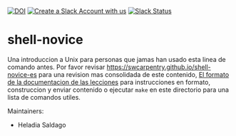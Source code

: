 [![DOI](https://zenodo.org/badge/DOI/10.5281/zenodo.1198732.svg)](https://doi.org/10.5281/zenodo.1198732)
[![Create a Slack Account with us](https://img.shields.io/badge/Create_Slack_Account-The_Carpentries-071159.svg)](https://swc-slack-invite.herokuapp.com/) 
 [![Slack Status](https://img.shields.io/badge/Slack_Channel-swc--shell--es-E01563.svg)](https://swcarpentry.slack.com/messages/C9WDS87R6) 

shell-novice
============

Una introduccion a Unix para personas que jamas han usado esta linea de comando antes.
Por favor revisar https://swcarpentry.github.io/shell-novice-es para una revision mas consolidada de este contenido,
[El formato de la documentacion de las lecciones][lesson-example]
para instrucciones en formato, construccion y enviar contenido
o ejecutar `make` en este directorio para una lista de comandos utiles.

Maintainers:

* Heladia Saldago

[lesson-example]: https://swcarpentry.github.io/lesson-example/
